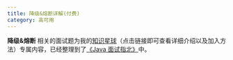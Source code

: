```yaml
---
title: 降级&熔断详解(付费)
category: 高可用
---
```


**降级&熔断** 相关的面试题为我的[知识星球](https://javaguide.cn/about-the-author/zhishixingqiu-two-years.html)（点击链接即可查看详细介绍以及加入方法）专属内容，已经整理到了[《Java 面试指北》](https://javaguide.cn/zhuanlan/java-mian-shi-zhi-bei.html)中。

<!-- @include: @planet.snippet.md -->

<!-- @include: @article-footer.snippet.md -->
